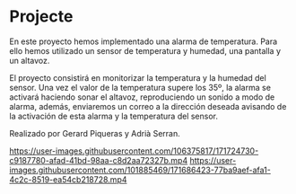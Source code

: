 # Projecte

En este proyecto hemos implementado una alarma de temperatura. Para ello hemos utilizado un sensor de temperatura y humedad, una pantalla y  un altavoz.

El proyecto consistirá en monitorizar la temperatura y la humedad del sensor. Una vez el valor de la temperatura supere los 35º, la alarma se activará haciendo sonar el altavoz, reproduciendo un sonido a modo de alarma, además, enviaremos un correo a la dirección deseada avisando de la activación de esta alarma y la temperatura del sensor.

Realizado por Gerard Piqueras y Adrià Serran.

https://user-images.githubusercontent.com/106375817/171724730-c9187780-afad-41bd-98aa-c8d2aa72327b.mp4
https://user-images.githubusercontent.com/101885469/171686423-77ba9aef-afa1-4c2c-8519-ea54cb218728.mp4

